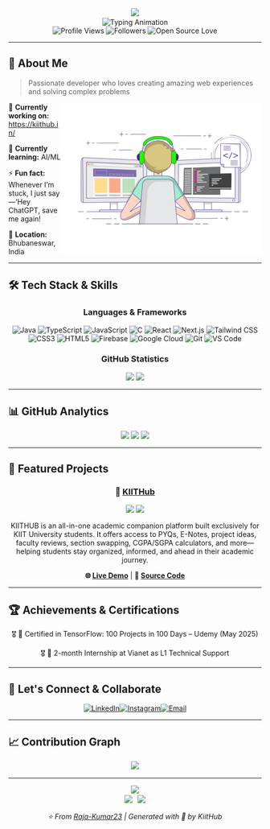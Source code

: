 <div align="center"><img src="https://capsule-render.vercel.app/api?type=waving&color=gradient&customColorList=6,11,20&height=300&section=header&text=Raja%20Sah&fontSize=80&fontAlign=50&fontAlignY=35&fontColor=fff&desc=Aspiring%20Software%20Engineer&descSize=20&descAlign=50&descAlignY=55&animation=fadeIn" /></div>

<div align="center"><img src="https://readme-typing-svg.herokuapp.com?font=Fira+Code&size=28&duration=3000&pause=1000&color=00D4AA&center=true&vCenter=true&width=800&lines=%F0%9F%91%8B%20Hi%2C%20I'm%20Raja%20Sah!%3BAspiring%20Software%20Engineer%3Bhttps%3A%2F%2Fkiithub.in%2F%3BAI%2FML%3BWelcome%20to%20my%20GitHub%20Profile!%20%F0%9F%9A%80%3BWhenever%20I%E2%80%99m%20stuck%2C%20I%20just%20say%E2%80%94%E2%80%98Hey%20ChatGPT%2C%20save%20me%20again!" alt="Typing Animation" /></div>

<div align="center">
<img src="https://komarev.com/ghpvc/?username=Raja-Kumar23&style=for-the-badge&color=00D4AA&labelColor=1a1a1a" alt="Profile Views" />
<img src="https://img.shields.io/github/followers/Raja-Kumar23?style=for-the-badge&color=00D4AA&labelColor=1a1a1a" alt="Followers" />
<img src="https://img.shields.io/badge/Open%20Source-❤️-00b894?style=for-the-badge" alt="Open Source Love" />
</div>

---

## 🚀 About Me

> Passionate developer who loves creating amazing web experiences and solving complex problems

<img align="right" alt="Coding" width="400" src="https://raw.githubusercontent.com/devSouvik/devSouvik/master/gif3.gif">

🔭 **Currently working on:** https://kiithub.in/

🌱 **Currently learning:** AI/ML

⚡ **Fun fact:** Whenever I’m stuck, I just say—‘Hey ChatGPT, save me again!

📍 **Location:** Bhubaneswar, India

---

## 🛠️ Tech Stack & Skills

<div align="center">

### Languages & Frameworks

<p>
<img src="https://skillicons.dev/icons?i=java" alt="Java" width="50" height="50"/>
<img src="https://skillicons.dev/icons?i=typescript" alt="TypeScript" width="50" height="50"/>
<img src="https://skillicons.dev/icons?i=javascript" alt="JavaScript" width="50" height="50"/>
<img src="https://skillicons.dev/icons?i=c" alt="C" width="50" height="50"/>
<img src="https://skillicons.dev/icons?i=react" alt="React" width="50" height="50"/>
<img src="https://skillicons.dev/icons?i=nextjs" alt="Next.js" width="50" height="50"/>
<img src="https://skillicons.dev/icons?i=tailwindcss" alt="Tailwind CSS" width="50" height="50"/>
<img src="https://skillicons.dev/icons?i=css3" alt="CSS3" width="50" height="50"/>
<img src="https://skillicons.dev/icons?i=html5" alt="HTML5" width="50" height="50"/>
<img src="https://skillicons.dev/icons?i=firebase" alt="Firebase" width="50" height="50"/>
<img src="https://skillicons.dev/icons?i=googlecloud" alt="Google Cloud" width="50" height="50"/>
<img src="https://skillicons.dev/icons?i=git" alt="Git" width="50" height="50"/>
<img src="https://skillicons.dev/icons?i=vscode" alt="VS Code" width="50" height="50"/>
</p>

### GitHub Statistics

<div align="center">
<img src="https://github-readme-stats.vercel.app/api?username=Raja-Kumar23&show_icons=true&theme=tokyonight&hide_border=true&count_private=true&include_all_commits=true&bg_color=0d1117&title_color=00D4AA&icon_color=00D4AA&text_color=ffffff" height="180"/>
<img src="https://github-readme-stats.vercel.app/api/top-langs/?username=Raja-Kumar23&theme=tokyonight&hide_border=true&layout=compact&langs_count=8&bg_color=0d1117&title_color=00D4AA&text_color=ffffff" height="180"/>
</div>

</div>

---

## 📊 GitHub Analytics

<div align="center">

<img src="https://github-readme-streak-stats.herokuapp.com/?user=Raja-Kumar23&theme=tokyonight&hide_border=true&background=0d1117&stroke=00D4AA&ring=00D4AA&fire=00b894&currStreakLabel=00D4AA" />

<img src="https://github-readme-activity-graph.vercel.app/graph?username=Raja-Kumar23&theme=tokyo-night&hide_border=true&bg_color=0d1117&color=00D4AA&line=00D4AA&point=ffffff" />

<img src="https://github-profile-trophy.vercel.app/?username=Raja-Kumar23&theme=discord&no-frame=true&no-bg=true&margin-w=4&row=2&column=4" />

</div>

---

## 🎯 Featured Projects

<div align="center">

### 🚀 [KIITHub]()

<div align="center">
<img src="https://img.shields.io/badge/Project-1-00D4AA?style=for-the-badge&logo=github&logoColor=white" />
<a href="https://kiithub.in/"><img src="https://img.shields.io/badge/Live-Demo-00b894?style=for-the-badge&logo=vercel&logoColor=white" /></a>
</div>

KIITHUB is an all-in-one academic companion platform built exclusively for KIIT University students. It offers access to PYQs, E-Notes, project ideas, faculty reviews, section swapping, CGPA/SGPA calculators, and more—helping students stay organized, informed, and ahead in their academic journey.

**🌐 [Live Demo](https://kiithub.in/)** | **📂 [Source Code]()**

---

</div>

## 🏆 Achievements & Certifications

<div align="center">

🎖️ 🧠 Certified in TensorFlow: 100 Projects in 100 Days – Udemy (May 2025)

🎖️ 💼 2-month Internship at Vianet as L1 Technical Support

</div>

---

## 🤝 Let's Connect & Collaborate

<div align="center">

[![LinkedIn](https://img.shields.io/badge/LinkedIn-0077B5?style=for-the-badge&logo=linkedin&logoColor=white)](https://www.linkedin.com/in/raja-kumar-sah-136288331/)[![Instagram](https://img.shields.io/badge/Instagram-E4405F?style=for-the-badge&logo=instagram&logoColor=white)](https://www.instagram.com/r__aj01/)[![Email](https://img.shields.io/badge/Email-D14836?style=for-the-badge&logo=gmail&logoColor=white)](mailto:sahrajakumar885@gail.com)

</div>

---

## 📈 Contribution Graph

<div align="center">
<img src="https://github-readme-activity-graph.vercel.app/graph?username=Raja-Kumar23&bg_color=0d1117&color=00D4AA&line=00D4AA&point=ffffff&area=true&hide_border=true" />
</div>

---

<div align="center">
<img src="https://capsule-render.vercel.app/api?type=waving&color=gradient&customColorList=6,11,20&height=120&section=footer" />
<br>
<div style="display: flex; justify-content: center; align-items: center; gap: 10px;">
<img src="https://img.shields.io/badge/Made%20with-❤️-red?style=for-the-badge" />
<img src="https://img.shields.io/badge/Powered%20by-KiitHub-00D4AA?style=for-the-badge" />
</div>
<br>
<i>⭐️ From <a href="https://github.com/Raja-Kumar23">Raja-Kumar23</a> | Generated with 💚 by KiitHub</i>
<br><br>
</div>
